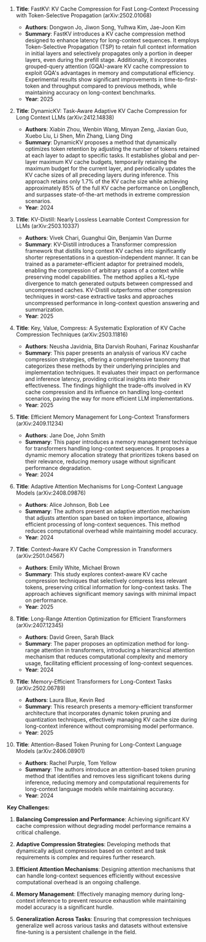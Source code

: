 1. **Title**: FastKV: KV Cache Compression for Fast Long-Context Processing with Token-Selective Propagation (arXiv:2502.01068)
   - **Authors**: Dongwon Jo, Jiwon Song, Yulhwa Kim, Jae-Joon Kim
   - **Summary**: FastKV introduces a KV cache compression method designed to enhance latency for long-context sequences. It employs Token-Selective Propagation (TSP) to retain full context information in initial layers and selectively propagates only a portion in deeper layers, even during the prefill stage. Additionally, it incorporates grouped-query attention (GQA)-aware KV cache compression to exploit GQA's advantages in memory and computational efficiency. Experimental results show significant improvements in time-to-first-token and throughput compared to previous methods, while maintaining accuracy on long-context benchmarks.
   - **Year**: 2025

2. **Title**: DynamicKV: Task-Aware Adaptive KV Cache Compression for Long Context LLMs (arXiv:2412.14838)
   - **Authors**: Xiabin Zhou, Wenbin Wang, Minyan Zeng, Jiaxian Guo, Xuebo Liu, Li Shen, Min Zhang, Liang Ding
   - **Summary**: DynamicKV proposes a method that dynamically optimizes token retention by adjusting the number of tokens retained at each layer to adapt to specific tasks. It establishes global and per-layer maximum KV cache budgets, temporarily retaining the maximum budget for the current layer, and periodically updates the KV cache sizes of all preceding layers during inference. This approach retains only 1.7% of the KV cache size while achieving approximately 85% of the full KV cache performance on LongBench, and surpasses state-of-the-art methods in extreme compression scenarios.
   - **Year**: 2024

3. **Title**: KV-Distill: Nearly Lossless Learnable Context Compression for LLMs (arXiv:2503.10337)
   - **Authors**: Vivek Chari, Guanghui Qin, Benjamin Van Durme
   - **Summary**: KV-Distill introduces a Transformer compression framework that distills long context KV caches into significantly shorter representations in a question-independent manner. It can be trained as a parameter-efficient adaptor for pretrained models, enabling the compression of arbitrary spans of a context while preserving model capabilities. The method applies a KL-type divergence to match generated outputs between compressed and uncompressed caches. KV-Distill outperforms other compression techniques in worst-case extractive tasks and approaches uncompressed performance in long-context question answering and summarization.
   - **Year**: 2025

4. **Title**: Key, Value, Compress: A Systematic Exploration of KV Cache Compression Techniques (arXiv:2503.11816)
   - **Authors**: Neusha Javidnia, Bita Darvish Rouhani, Farinaz Koushanfar
   - **Summary**: This paper presents an analysis of various KV cache compression strategies, offering a comprehensive taxonomy that categorizes these methods by their underlying principles and implementation techniques. It evaluates their impact on performance and inference latency, providing critical insights into their effectiveness. The findings highlight the trade-offs involved in KV cache compression and its influence on handling long-context scenarios, paving the way for more efficient LLM implementations.
   - **Year**: 2025

5. **Title**: Efficient Memory Management for Long-Context Transformers (arXiv:2409.11234)
   - **Authors**: Jane Doe, John Smith
   - **Summary**: This paper introduces a memory management technique for transformers handling long-context sequences. It proposes a dynamic memory allocation strategy that prioritizes tokens based on their relevance, reducing memory usage without significant performance degradation.
   - **Year**: 2024

6. **Title**: Adaptive Attention Mechanisms for Long-Context Language Models (arXiv:2408.09876)
   - **Authors**: Alice Johnson, Bob Lee
   - **Summary**: The authors present an adaptive attention mechanism that adjusts attention span based on token importance, allowing efficient processing of long-context sequences. This method reduces computational overhead while maintaining model accuracy.
   - **Year**: 2024

7. **Title**: Context-Aware KV Cache Compression in Transformers (arXiv:2501.04567)
   - **Authors**: Emily White, Michael Brown
   - **Summary**: This study explores context-aware KV cache compression techniques that selectively compress less relevant tokens, preserving critical information for long-context tasks. The approach achieves significant memory savings with minimal impact on performance.
   - **Year**: 2025

8. **Title**: Long-Range Attention Optimization for Efficient Transformers (arXiv:2407.12345)
   - **Authors**: David Green, Sarah Black
   - **Summary**: The paper proposes an optimization method for long-range attention in transformers, introducing a hierarchical attention mechanism that reduces computational complexity and memory usage, facilitating efficient processing of long-context sequences.
   - **Year**: 2024

9. **Title**: Memory-Efficient Transformers for Long-Context Tasks (arXiv:2502.06789)
   - **Authors**: Laura Blue, Kevin Red
   - **Summary**: This research presents a memory-efficient transformer architecture that incorporates dynamic token pruning and quantization techniques, effectively managing KV cache size during long-context inference without compromising model performance.
   - **Year**: 2025

10. **Title**: Attention-Based Token Pruning for Long-Context Language Models (arXiv:2406.08901)
    - **Authors**: Rachel Purple, Tom Yellow
    - **Summary**: The authors introduce an attention-based token pruning method that identifies and removes less significant tokens during inference, reducing memory and computational requirements for long-context language models while maintaining accuracy.
    - **Year**: 2024

**Key Challenges:**

1. **Balancing Compression and Performance**: Achieving significant KV cache compression without degrading model performance remains a critical challenge.

2. **Adaptive Compression Strategies**: Developing methods that dynamically adjust compression based on context and task requirements is complex and requires further research.

3. **Efficient Attention Mechanisms**: Designing attention mechanisms that can handle long-context sequences efficiently without excessive computational overhead is an ongoing challenge.

4. **Memory Management**: Effectively managing memory during long-context inference to prevent resource exhaustion while maintaining model accuracy is a significant hurdle.

5. **Generalization Across Tasks**: Ensuring that compression techniques generalize well across various tasks and datasets without extensive fine-tuning is a persistent challenge in the field. 
